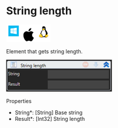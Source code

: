 # String length

![](<../../../../.gitbook/assets/image (250).png>)

Element that gets string length.

![](<../../../../.gitbook/assets/image (208).png>)

Properties

* String\*: \[String] Base string
* Result\*: \[Int32] String length

